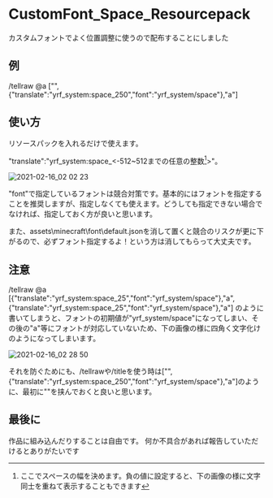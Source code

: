 # CustomFont_Space_Resourcepack

カスタムフォントでよく位置調整に使うので配布することにしました

## 例
/tellraw @a ["",{"translate":"yrf_system:space_250","font":"yrf_system/space"},"a"]

## 使い方
リソースパックを入れるだけで使えます。

"translate":"yrf_system:space_<-512~512までの任意の整数[^1]>"。

[^1]: ここでスペースの幅を決めます。負の値に設定すると、下の画像の様に文字同士を重ねて表示することもできます

![2021-02-16_02 02 23](https://user-images.githubusercontent.com/74122979/107977938-4b8ff000-6fff-11eb-8288-d6115c16e099.png)

"font"で指定しているフォントは競合対策です。基本的にはフォントを指定することを推奨しますが、指定しなくても使えます。どうしても指定できない場合でなければ、指定しておく方が良いと思います。

また、assets\minecraft\font\default.jsonを消して置くと競合のリスクが更に下がるので、必ずフォント指定するよ！という方は消してもらって大丈夫です。

## 注意
/tellraw @a [{"translate":"yrf_system:space_25","font":"yrf_system/space"},"a",{"translate":"yrf_system:space_25","font":"yrf_system/space"},"a"] のように書いてしまうと、フォントの初期値が"yrf_system/space"になってしまい、その後の"a"等にフォントが対応していないため、下の画像の様に四角く文字化けのようになってしまいます。

![2021-02-16_02 28 50](https://user-images.githubusercontent.com/74122979/107977706-e3d9a500-6ffe-11eb-88ab-412ee7b7af3e.png)

それを防ぐためにも、/tellrawや/titleを使う時は["",{"translate":"yrf_system:space_250","font":"yrf_system/space"},"a"]のように、最初に""を挟んでおくと良いと思います。

## 最後に
作品に組み込んだりすることは自由です。 何か不具合があれば報告していただけるとありがたいです
